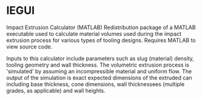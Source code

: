 # IEGUI
Impact Extrusion Calculator (MATLAB)
Redistribution package of a MATLAB executable used to calculate material volumes used during the impact extrusion process for various types of tooling designs. Requires MATLAB to view source code.

Inputs to this calculator include parameters such as slug (material) density, tooling geometry and wall thickness. The volumetric extrusion process is 'simulated' by assuming an incompressible material and uniform flow. The output of the simulation is exact expected dimensions of the extruded can including base thickness, cone dimensions, wall thicknessees (multiple grades, as applicable) and wall heights.
